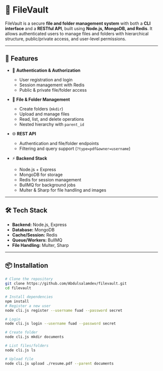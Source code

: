 # 📁 FileVault

FileVault is a secure **file and folder management system** with both a **CLI interface** and a **RESTful API**, built using **Node.js, MongoDB, and Redis**. It allows authenticated users to manage files and folders with hierarchical structure, public/private access, and user-level permissions.

---

## 🚀 Features
- 🔐 **Authentication & Authorization**
  - User registration and login
  - Session management with Redis
  - Public & private file/folder access

- 📂 **File & Folder Management**
  - Create folders (`mkdir`)
  - Upload and manage files
  - Read, list, and delete operations
  - Nested hierarchy with `parent_id`

- 🌐 **REST API**
  - Authentication and file/folder endpoints
  - Filtering and query support (`?type=pdf&owner=username`)

- ⚡ **Backend Stack**
  - Node.js + Express
  - MongoDB for storage
  - Redis for session management
  - BullMQ for background jobs
  - Multer & Sharp for file handling and images

---

## 🛠️ Tech Stack
- **Backend:** Node.js, Express  
- **Database:** MongoDB  
- **Cache/Session:** Redis  
- **Queue/Workers:** BullMQ  
- **File Handling:** Multer, Sharp  

---

## 📦 Installation

```bash
# Clone the repository
git clone https://github.com/Abdulsalamdev/filevault.git
cd filevault

# Install dependencies
npm install
# Register a new user
node cli.js register --username fuad --password secret

# Login
node cli.js login --username fuad --password secret

# Create folder
node cli.js mkdir documents

# List files/folders
node cli.js ls

# Upload file
node cli.js upload ./resume.pdf --parent documents
